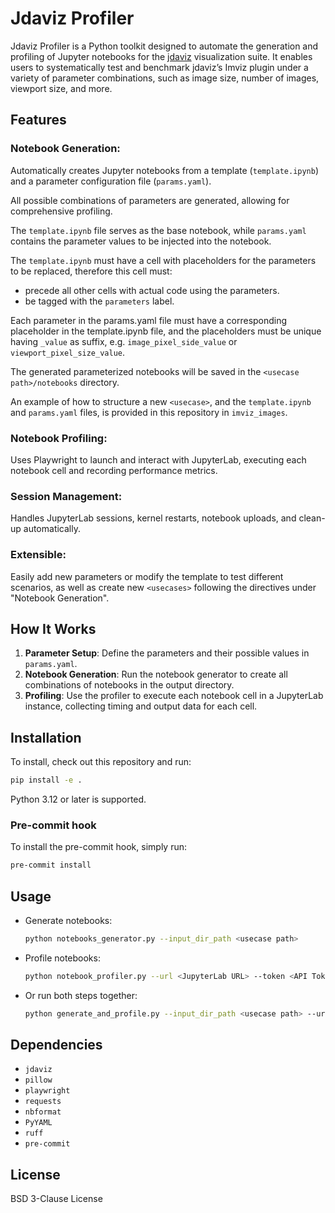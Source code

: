 # Jdaviz Profiler

Jdaviz Profiler is a Python toolkit designed to automate the generation and profiling of Jupyter notebooks for the [jdaviz](https://github.com/spacetelescope/jdaviz) visualization suite. It enables users to systematically test and benchmark jdaviz’s Imviz plugin under a variety of parameter combinations, such as image size, number of images, viewport size, and more.


## Features

### Notebook Generation:

Automatically creates Jupyter notebooks from a template (`template.ipynb`) and a parameter configuration file (`params.yaml`).

All possible combinations of parameters are generated, allowing for comprehensive profiling.

The `template.ipynb` file serves as the base notebook, while `params.yaml` contains the parameter values to be injected into the notebook.

The `template.ipynb` must have a cell with placeholders for the parameters to be replaced, therefore this cell must:
- precede all other cells with actual code using the parameters.
- be tagged with the `parameters` label.

Each parameter in the params.yaml file must have a corresponding placeholder in the template.ipynb file, and the placeholders must be unique having `_value` as suffix, e.g. `image_pixel_side_value` or `viewport_pixel_size_value`.

The generated parameterized notebooks will be saved in the `<usecase path>/notebooks` directory.

An example of how to structure a new `<usecase>`, and the `template.ipynb` and `params.yaml` files, is provided in this repository in `imviz_images`.

### Notebook Profiling:

Uses Playwright to launch and interact with JupyterLab, executing each notebook cell and recording performance metrics.

### Session Management:

Handles JupyterLab sessions, kernel restarts, notebook uploads, and clean-up automatically.

### Extensible:

Easily add new parameters or modify the template to test different scenarios, as well as create new `<usecases>` following the directives under "Notebook Generation".


## How It Works

1. **Parameter Setup**: Define the parameters and their possible values in `params.yaml`.
2. **Notebook Generation**: Run the notebook generator to create all combinations of notebooks in the output directory.
3. **Profiling**: Use the profiler to execute each notebook cell in a JupyterLab instance, collecting timing and output data for each cell.


## Installation

To install, check out this repository and run:

```bash
pip install -e .
```

Python 3.12 or later is supported.


### Pre-commit hook

To install the pre-commit hook, simply run:
```bash
pre-commit install
```


## Usage

- Generate notebooks:
    ```bash
    python notebooks_generator.py --input_dir_path <usecase path>
    ```
- Profile notebooks:
    ```bash
    python notebook_profiler.py --url <JupyterLab URL> --token <API Token> --kernel_name <kernel name> --nb_input_path <notebook path>
    ```
- Or run both steps together:
    ```bash
    python generate_and_profile.py --input_dir_path <usecase path> --url <JupyterLab URL> --token <API Token> --kernel_name <kernel name>
    ```


## Dependencies

- `jdaviz`
- `pillow`
- `playwright`
- `requests`
- `nbformat`
- `PyYAML`
- `ruff`
- `pre-commit`


## License

BSD 3-Clause License

